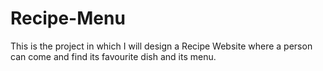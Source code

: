 # Recipe-Menu
This is the project in which I will design  a Recipe Website where a person can come and find its favourite dish and its menu.